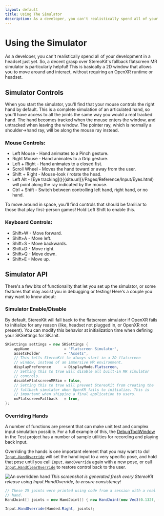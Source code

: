 ```yaml
---
layout: default
title: Using The Simulator
description: As a developer, you can't realistically spend all of your development in a headset just yet. So, a decent grasp over StereoKit's fallback flatscreen MR simulator i...
---
```


# Using the Simulator

As a developer, you can't realistically spend all of your development in
a headset just yet. So, a decent grasp over StereoKit's fallback
flatscreen MR simulator is particularly helpful! This is basically a 2D
window that allows you to move around and interact, without requiring an
OpenXR runtime or headset.

## Simulator Controls

When you start the simulator, you'll find that your mouse controls the
right hand by default. This is a complete simulation of an articulated
hand, so you'll have access to all the joints the same way you would a
real tracked hand. The hand becomes tracked when the mouse enters the
window, and untracked when leaving the window. The pointer ray, which is
normally a shoulder->hand ray, will be along the mouse ray instead.

### Mouse Controls:
- Left Mouse - Hand animates to a Pinch gesture.
- Right Mouse - Hand animates to a Grip gesture.
- Left + Right - Hand animates to a closed fist.
- Scroll Wheel - Moves the hand toward or away from the user.
- Shift + Right - Mouse-look / rotate the head.
- Left Alt - [Eye tracking](({{site.url}}/Pages/Reference/Input/Eyes.html) will point along the ray indicated by the mouse.
- Ctrl + Shift - Switch between controlling left hand, right hand, or no hand.

To move around in space, you'll find controls that should be familiar to
those that play first-person games! Hold Left Shift to enable this.

### Keyboard Controls:
- Shift+W - Move forward.
- Shift+A - Move left.
- Shift+S - Move backwards.
- Shift+D - Move right.
- Shift+Q - Move down.
- Shift+E - Move up.

## Simulator API

There's a few bits of functionality that let you set up the simulator, or
some features that may assist you in debugging or testing! Here's a
couple you may want to know about:

### Simulator Enable/Disable

By default, StereoKit will fall back to the flatscreen simulator if
OpenXR fails to initialize for any reason (like, headset not plugged in,
or OpenXR not present). You can modify this behavior at initialization
time when defining your SKSettings for SK.Init.
```csharp
SKSettings settings = new SKSettings {
	appName                = "Flatscreen Simulator",
	assetsFolder           = "Assets",
	// This tells StereoKit to always start in a 2D flatscreen
	// window, instead of an immersive MR environment.
	displayPreference      = DisplayMode.Flatscreen,
	// Setting this to true will disable all built-in MR simulator
	// controls.
	disableFlatscreenMRSim = false,
	// Setting this to true will prevent StereoKit from creating the
	// fallback simulator when OpenXR fails to initialize. This is
	// important when shipping a final application to users.
	noFlatscreenFallback   = true,
};
```

### Overriding Hands

A number of functions are present that can make unit test and
complex input simulation possible. For a full example of this,
the [DebugToolWindow](https://github.com/StereoKit/StereoKit/blob/master/Examples/StereoKitTest/DebugToolWindow.cs)
in the Test project has a number of sample utilities for
recording and playing back input.

Overriding the hands is one important element that you may want
to do! [`Input.HandOverride`]({{site.url}}/Pages/Reference/Input/HandOverride.html)
will set the hand input to a very specific pose, and hold that
pose until you call `Input.HandOverride` again with a new pose,
or call [`Input.HandClearOverride`]({{site.url}}/Pages/Reference/Input/HandClearOverride.html)
to restore control back to the user.

![An overridden hand]({{site.screen_url}}/HandOverride.jpg)
_This screenshot is generated fresh every StereoKit release using Input.HandOverride, to ensure consistency!_
```csharp
// These 25 joints were printed using code from a session with a real
// hand.
HandJoint[] joints = new HandJoint[] { new HandJoint(new Vec3(0.132f, -0.221f, -0.168f), new Quat(-0.445f, -0.392f, 0.653f, -0.472f), 0.021f), new HandJoint(new Vec3(0.132f, -0.221f, -0.168f), new Quat(-0.445f, -0.392f, 0.653f, -0.472f), 0.021f), new HandJoint(new Vec3(0.141f, -0.181f, -0.181f), new Quat(-0.342f, -0.449f, 0.618f, -0.548f), 0.014f), new HandJoint(new Vec3(0.139f, -0.151f, -0.193f), new Quat(-0.409f, -0.437f, 0.626f, -0.499f), 0.010f), new HandJoint(new Vec3(0.141f, -0.133f, -0.198f), new Quat(-0.409f, -0.437f, 0.626f, -0.499f), 0.010f), new HandJoint(new Vec3(0.124f, -0.229f, -0.172f), new Quat(0.135f, -0.428f, 0.885f, -0.125f), 0.024f), new HandJoint(new Vec3(0.103f, -0.184f, -0.209f), new Quat(0.176f, -0.530f, 0.774f, -0.299f), 0.013f), new HandJoint(new Vec3(0.078f, -0.153f, -0.225f), new Quat(0.173f, -0.645f, 0.658f, -0.349f), 0.010f), new HandJoint(new Vec3(0.061f, -0.135f, -0.228f), new Quat(-0.277f, 0.674f, -0.623f, 0.283f), 0.010f), new HandJoint(new Vec3(0.050f, -0.125f, -0.227f), new Quat(-0.277f, 0.674f, -0.623f, 0.283f), 0.010f), new HandJoint(new Vec3(0.119f, -0.235f, -0.172f), new Quat(0.147f, -0.399f, 0.847f, -0.318f), 0.024f), new HandJoint(new Vec3(0.088f, -0.200f, -0.211f), new Quat(0.282f, -0.603f, 0.697f, -0.268f), 0.012f), new HandJoint(new Vec3(0.056f, -0.169f, -0.216f), new Quat(-0.370f, 0.871f, -0.308f, 0.099f), 0.010f), new HandJoint(new Vec3(0.045f, -0.156f, -0.195f), new Quat(-0.463f, 0.884f, -0.022f, -0.066f), 0.010f), new HandJoint(new Vec3(0.047f, -0.155f, -0.178f), new Quat(-0.463f, 0.884f, -0.022f, -0.066f), 0.010f), new HandJoint(new Vec3(0.111f, -0.244f, -0.173f), new Quat(0.182f, -0.436f, 0.778f, -0.414f), 0.022f), new HandJoint(new Vec3(0.074f, -0.213f, -0.205f), new Quat(-0.353f, 0.622f, -0.656f, 0.244f), 0.011f), new HandJoint(new Vec3(0.046f, -0.189f, -0.204f), new Quat(-0.436f, 0.891f, -0.073f, -0.108f), 0.010f), new HandJoint(new Vec3(0.048f, -0.184f, -0.182f), new Quat(-0.451f, 0.811f, 0.264f, -0.263f), 0.010f), new HandJoint(new Vec3(0.061f, -0.188f, -0.168f), new Quat(-0.451f, 0.811f, 0.264f, -0.263f), 0.010f), new HandJoint(new Vec3(0.105f, -0.250f, -0.170f), new Quat(0.219f, -0.470f, 0.678f, -0.521f), 0.020f), new HandJoint(new Vec3(0.062f, -0.228f, -0.196f), new Quat(-0.444f, 0.610f, -0.623f, 0.206f), 0.010f), new HandJoint(new Vec3(0.044f, -0.215f, -0.192f), new Quat(-0.501f, 0.841f, -0.094f, -0.183f), 0.010f), new HandJoint(new Vec3(0.048f, -0.209f, -0.176f), new Quat(-0.521f, 0.682f, 0.251f, -0.448f), 0.010f), new HandJoint(new Vec3(0.061f, -0.207f, -0.168f), new Quat(-0.521f, 0.682f, 0.251f, -0.448f), 0.010f), new HandJoint(new Vec3(0.098f, -0.222f, -0.191f), new Quat(0.308f, -0.906f, 0.288f, -0.042f), 0.000f), new HandJoint(new Vec3(0.131f, -0.251f, -0.164f), new Quat(0.188f, -0.436f, 0.844f, -0.248f), 0.000f) };

Input.HandOverride(Handed.Right, joints);
```


